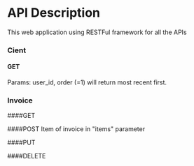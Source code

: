 API Description
===============

This web application using RESTFul framework for all the APIs

### Cient
#### GET
Params: user_id, order (=1) will return most recent first.

### Invoice

####GET


####POST
Item of invoice in "items" parameter 

####PUT


####DELETE
